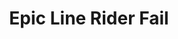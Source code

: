 ---
ee_id: '53'
site: '1'
type: '2'
url: 2009-053-epic-line-rider-fail
title: Epic Line Rider Fail
year: '2009'
display_year: '2009'
medium: "(~Youtube) video"
dims:
pitch: 'My contribution to the genre of utube "Line Rider Fails". '
ps: "<p>​Uuuugh, youtube took this one down, so it doesn't make as much sense now,
  as these line rider fails are kinda a youtube genre, but none the less you can still
  download it here.&nbsp;"
live_url:
related:
youtube:
related_code:
imgs: Epic-Line-Rider-Fail-2009-053-still-2-database-ih.jpg
subheading:
download: arcangel-epic-line-rider-fail-2009-053-video-web.mp4
add_credit:
add_credits:
commission:
layout: things-i-made
---